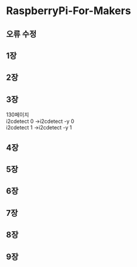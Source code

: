 # RaspberryPi-For-Makers

오류 수정
----------------------------------

1장
----------------------------------
2장
----------------------------------
3장
----------------------------------
130페이지 <br />
i2cdetect 0 ->i2cdetect -y 0<br />
i2cdetect 1 ->i2cdetect -y 1<br />

4장
----------------------------------
5장
----------------------------------
6장
----------------------------------
7장
----------------------------------
8장
----------------------------------
9장
----------------------------------
